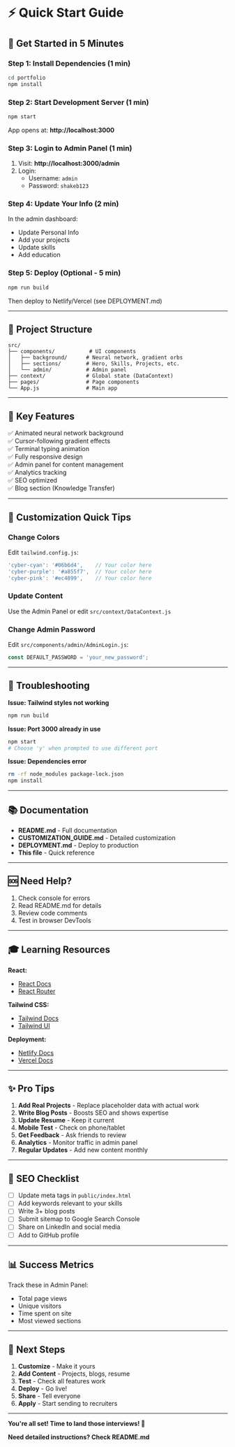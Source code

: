 # ⚡ Quick Start Guide

## 🚀 Get Started in 5 Minutes

### Step 1: Install Dependencies (1 min)
```bash
cd portfolio
npm install
```

### Step 2: Start Development Server (1 min)
```bash
npm start
```

App opens at: **http://localhost:3000**

### Step 3: Login to Admin Panel (1 min)
1. Visit: **http://localhost:3000/admin**
2. Login:
   - Username: `admin`
   - Password: `shakeb123`

### Step 4: Update Your Info (2 min)
In the admin dashboard:
- Update Personal Info
- Add your projects
- Update skills
- Add education

### Step 5: Deploy (Optional - 5 min)
```bash
npm run build
```
Then deploy to Netlify/Vercel (see DEPLOYMENT.md)

---

## 📁 Project Structure
```
src/
├── components/           # UI components
│   ├── background/      # Neural network, gradient orbs
│   ├── sections/        # Hero, Skills, Projects, etc.
│   └── admin/           # Admin panel
├── context/             # Global state (DataContext)
├── pages/               # Page components
└── App.js               # Main app
```

---

## 🎯 Key Features

✅ Animated neural network background  
✅ Cursor-following gradient effects  
✅ Terminal typing animation  
✅ Fully responsive design  
✅ Admin panel for content management  
✅ Analytics tracking  
✅ SEO optimized  
✅ Blog section (Knowledge Transfer)  

---

## 🎨 Customization Quick Tips

### Change Colors
Edit `tailwind.config.js`:
```javascript
'cyber-cyan': '#06b6d4',    // Your color here
'cyber-purple': '#a855f7',  // Your color here
'cyber-pink': '#ec4899',    // Your color here
```

### Update Content
Use the Admin Panel or edit `src/context/DataContext.js`

### Change Admin Password
Edit `src/components/admin/AdminLogin.js`:
```javascript
const DEFAULT_PASSWORD = 'your_new_password';
```

---

## 🐛 Troubleshooting

**Issue: Tailwind styles not working**
```bash
npm run build
```

**Issue: Port 3000 already in use**
```bash
npm start
# Choose 'y' when prompted to use different port
```

**Issue: Dependencies error**
```bash
rm -rf node_modules package-lock.json
npm install
```

---

## 📚 Documentation

- **README.md** - Full documentation
- **CUSTOMIZATION_GUIDE.md** - Detailed customization
- **DEPLOYMENT.md** - Deploy to production
- **This file** - Quick reference

---

## 🆘 Need Help?

1. Check console for errors
2. Read README.md for details
3. Review code comments
4. Test in browser DevTools

---

## 🎓 Learning Resources

**React:**
- [React Docs](https://react.dev)
- [React Router](https://reactrouter.com)

**Tailwind CSS:**
- [Tailwind Docs](https://tailwindcss.com)
- [Tailwind UI](https://tailwindui.com)

**Deployment:**
- [Netlify Docs](https://docs.netlify.com)
- [Vercel Docs](https://vercel.com/docs)

---

## ✨ Pro Tips

1. **Add Real Projects** - Replace placeholder data with actual work
2. **Write Blog Posts** - Boosts SEO and shows expertise
3. **Update Resume** - Keep it current
4. **Mobile Test** - Check on phone/tablet
5. **Get Feedback** - Ask friends to review
6. **Analytics** - Monitor traffic in admin panel
7. **Regular Updates** - Add new content monthly

---

## 🎯 SEO Checklist

- [ ] Update meta tags in `public/index.html`
- [ ] Add keywords relevant to your skills
- [ ] Write 3+ blog posts
- [ ] Submit sitemap to Google Search Console
- [ ] Share on LinkedIn and social media
- [ ] Add to GitHub profile

---

## 📊 Success Metrics

Track these in Admin Panel:
- Total page views
- Unique visitors
- Time spent on site
- Most viewed sections

---

## 🚀 Next Steps

1. **Customize** - Make it yours
2. **Add Content** - Projects, blogs, resume
3. **Test** - Check all features work
4. **Deploy** - Go live!
5. **Share** - Tell everyone
6. **Apply** - Start sending to recruiters

---

**You're all set! Time to land those interviews! 💼**

**Need detailed instructions? Check README.md**


